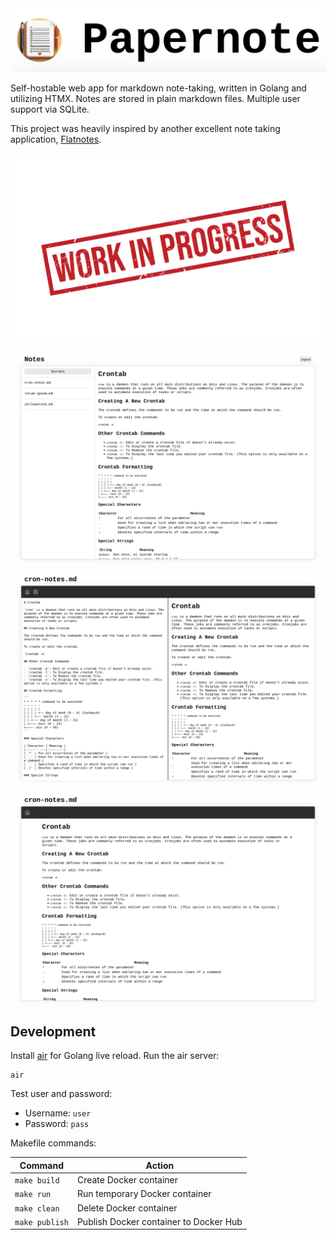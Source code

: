 <center><img src="public/img/logo-text.png"></center>

Self-hostable web app for markdown note-taking, written in Golang and utilizing HTMX. Notes are stored in plain markdown files. Multiple user support via SQLite.

This project was heavily inspired by another excellent note taking application, [Flatnotes](https://github.com/Dullage/flatnotes).

![wip](/screenshots/wip.jpg)

![notes](/screenshots/notes-view.png)

![editor](/screenshots/editor-view.png)

![fullscreen](/screenshots/fullscreen-view.png)

## Development

Install [air](https://github.com/cosmtrek/air) for Golang live reload. Run the air server:

```
air
```

Test user and password:

- Username: `user`
- Password: `pass`

Makefile commands:

| Command        | Action                                 |
| -------------- | -------------------------------------- |
| `make build`   | Create Docker container                |
| `make run`     | Run temporary Docker container         |
| `make clean`   | Delete Docker container                |
| `make publish` | Publish Docker container to Docker Hub |
